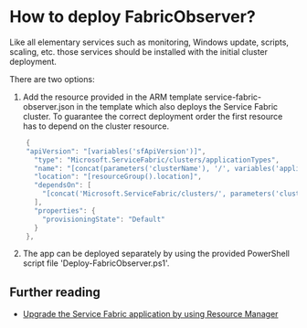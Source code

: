 # How to deploy FabricObserver?

Like all elementary services such as monitoring, Windows update, scripts, scaling, etc. those services should be installed with the initial cluster deployment. 

There are two options:
1. Add the resource provided in the ARM template service-fabric-observer.json in the template which also deploys the Service Fabric cluster. To guarantee the correct deployment order the first resource has to depend on the cluster resource. 

```PowerShell
    {
	"apiVersion": "[variables('sfApiVersion')]",
      "type": "Microsoft.ServiceFabric/clusters/applicationTypes",
      "name": "[concat(parameters('clusterName'), '/', variables('applicationTypeName'))]",
      "location": "[resourceGroup().location]",
      "dependsOn": [
        "[concat('Microsoft.ServiceFabric/clusters/', parameters('clusterName'))]"
      ],
      "properties": {
        "provisioningState": "Default"
      }
    },
``` 

2. The app can be deployed separately by using the provided PowerShell script file 'Deploy-FabricObserver.ps1'.


## Further reading
- [Upgrade the Service Fabric application by using Resource Manager](https://docs.microsoft.com/en-us/azure/service-fabric/service-fabric-concept-resource-model#upgrade-the-service-fabric-application-by-using-resource-manager)